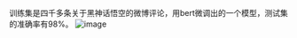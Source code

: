 训练集是四千多条关于黑神话悟空的微博评论，用bert微调出的一个模型，测试集的准确率有98%。
![image](https://github.com/user-attachments/assets/46278ca8-bbc4-4a1a-8842-5d9420f4f376)
